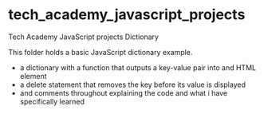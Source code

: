 # tech_academy_javascript_projects
Tech Academy 
JavaScript projects
Dictionary

This folder holds a basic JavaScript dictionary example.
- a dictionary with a function that outputs a key-value pair into and HTML element
- a delete statement that removes the key before its value is displayed
- and comments throughout explaining the code and what i have specifically learned